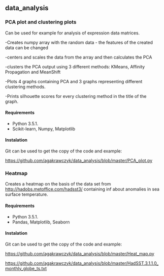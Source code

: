 ## data_analysis

### PCA plot and clustering plots 

Can be used for example for analysis of expression data matrices. 

-Creates numpy array with the  random data - the features of the created data can be changed

-centers and scales the data from the array and then calculates the PCA

-clusters the PCA output using 3 different methods: KMeans, Affinity Propagation and MeanShift

-Plots 4 graphs containing PCA and 3 graphs representing different clustering methods.

-Prints silhouette scores for every clustering method in the title of the graph.

#### Requirements 

- Python 3.5.1.
- Scikit-learn, Numpy, Matplotlib 

#### Instalation 

Git can be used to get the copy of the code and example:

https://github.com/agakrawczyk/data_analysis/blob/master/PCA_plot.py



### Heatmap


Creates a heatmap on the basis of the data set  from http://hadobs.metoffice.com/hadsst3/ containing inf about anomalies
in sea surface temperature.

#### Requirements 

- Python 3.5.1.
- Pandas, Matplotlib, Seaborn 


#### Instalation 

Git can be used to get the copy of the code and example:

https://github.com/agakrawczyk/data_analysis/blob/master/Heat_map.py

https://github.com/agakrawczyk/data_analysis/blob/master/HadSST.3.1.1.0_monthly_globe_ts.txt
